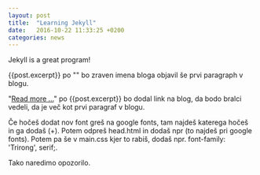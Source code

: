 ```yaml
---
layout: post
title:  "Learning Jekyll"
date:   2016-10-22 11:33:25 +0200
categories: news
---
```

Jekyll is a great program!

{{post.excerpt}} po "</h2>" bo zraven imena bloga objavil še prvi paragraph v blogu.

"<a href="{{ post.url | prepend: site.baseurl }}">Read more ...</a>" po {{post.excerpt}} bo dodal link na blog, da bodo bralci vedeli, da je več kot prvi paragraf v blogu.

Če hočeš dodat nov font greš na google fonts, tam najdeš katerega hočeš in ga dodaš (+). Potem odpreš head.html in dodaš npr <link href="https://fonts.googleapis.com/css?family=Trirong" rel="stylesheet"> (to najdeš pri google fonts).
Potem pa še v main.css kjer to rabiš, dodaš npr. font-family: 'Trirong', serif;.

<div class="warning">Tako naredimo opozorilo.</div>